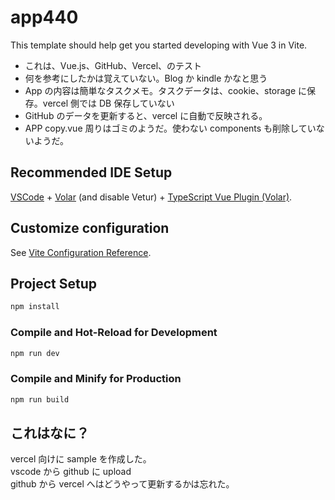 # app440

This template should help get you started developing with Vue 3 in Vite.

-   これは、Vue.js、GitHub、Vercel、のテスト
-   何を参考にしたかは覚えていない。Blog か kindle かなと思う
-   App の内容は簡単なタスクメモ。タスクデータは、cookie、storage に保存。vercel 側では DB 保存していない
-   GitHub のデータを更新すると、vercel に自動で反映される。
-   APP copy.vue 周りはゴミのようだ。使わない components も削除していないようだ。

## Recommended IDE Setup

[VSCode](https://code.visualstudio.com/) + [Volar](https://marketplace.visualstudio.com/items?itemName=Vue.volar) (and disable Vetur) + [TypeScript Vue Plugin (Volar)](https://marketplace.visualstudio.com/items?itemName=Vue.vscode-typescript-vue-plugin).

## Customize configuration

See [Vite Configuration Reference](https://vitejs.dev/config/).

## Project Setup

```sh
npm install
```

### Compile and Hot-Reload for Development

```sh
npm run dev
```

### Compile and Minify for Production

```sh
npm run build
```

## これはなに？

vercel 向けに sample を作成した。  
vscode から github に upload  
github から vercel へはどうやって更新するかは忘れた。
